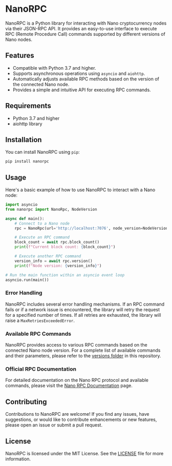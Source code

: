 # NanoRPC

NanoRPC is a Python library for interacting with Nano cryptocurrency nodes via their JSON-RPC API. It provides an easy-to-use interface to execute RPC (Remote Procedure Call) commands supported by different versions of Nano nodes.

## Features

- Compatible with Python 3.7 and higher.
- Supports asynchronous operations using `asyncio` and `aiohttp`.
- Automatically adjusts available RPC methods based on the version of the connected Nano node.
- Provides a simple and intuitive API for executing RPC commands.

## Requirements

- Python 3.7 and higher
- aiohttp library

## Installation

You can install NanoRPC using `pip`:

```bash
pip install nanorpc
```

## Usage

Here's a basic example of how to use NanoRPC to interact with a Nano node:

```python
import asyncio
from nanorpc import NanoRpc, NodeVersion

async def main():
    # Connect to a Nano node
    rpc = NanoRpc(url='http://localhost:7076', node_version=NodeVersion.V25_0)

    # Execute an RPC command
    block_count = await rpc.block_count()
    print(f"Current block count: {block_count}")

    # Execute another RPC command
    version_info = await rpc.version()
    print(f"Node version: {version_info}")

# Run the main function within an asyncio event loop
asyncio.run(main())
```

### Error Handling

NanoRPC includes several error handling mechanisms. If an RPC command fails or if a network issue is encountered, the library will retry the request for a specified number of times. If all retries are exhausted, the library will raise a `MaxRetriesExceededError`.

### Available RPC Commands

NanoRPC provides access to various RPC commands based on the connected Nano node version. For a complete list of available commands and their parameters, please refer to the [versions folder](./nanorpc/versions) in this repository.

### Official RPC Documentation

For detailed documentation on the Nano RPC protocol and available commands, please visit the [Nano RPC Documentation](https://docs.nano.org/commands/rpc-protocol/) page.

## Contributing

Contributions to NanoRPC are welcome! If you find any issues, have suggestions, or would like to contribute enhancements or new features, please open an issue or submit a pull request.

## License

NanoRPC is licensed under the MIT License. See the [LICENSE](LICENSE) file for more information.
